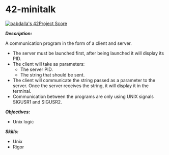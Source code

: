 # 42-minitalk
[![oabdalla's 42Project Score](https://badge42.herokuapp.com/api/project/oabdalla/minitalk)](https://github.com/JaeSeoKim/badge42)

***Description:***

A communication program in the form of a client and server.
- The server must be launched first, after being launched it will display its PID.
- The client will take as parameters:
  - The server PID.
  - The string that should be sent.
- The client will communicate the string passed as a parameter to the server. Once the server receives the string, it will display it in the terminal.
- Communication between the programs are only using UNIX signals SIGUSR1 and SIGUSR2.

***Objectives:***
- Unix logic

***Skills:***
- Unix
- Rigor
